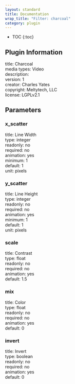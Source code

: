 ```yaml
---
layout: standard
title: Documentation
wrap_title: "Filter: charcoal"
category: plugin
---
```

* TOC
{:toc}

## Plugin Information

title: Charcoal  
media types:
Video  
description:   
version: 1  
creator: Charles Yates  
copyright: Meltytech, LLC  
license: LGPLv2.1  

## Parameters

### x_scatter

title: Line Width    
type: integer  
readonly: no  
required: no  
animation: yes  
minimum: 1  
default: 1  
unit: pixels  

### y_scatter

title: Line Height    
type: integer  
readonly: no  
required: no  
animation: yes  
minimum: 1  
default: 1  
unit: pixels  

### scale

title: Contrast    
type: float  
readonly: no  
required: no  
animation: yes  
default: 1.5  

### mix

title: Color    
type: float  
readonly: no  
required: no  
animation: yes  
default: 0  

### invert

title: Invert    
type: boolean  
readonly: no  
required: no  
animation: yes  
default: 0  

